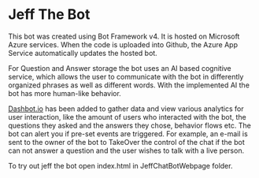 # Jeff The Bot
This bot was created using Bot Framework v4. It is hosted on Microsoft Azure services. When the code is uploaded into Github, the Azure App Service automatically updates the hosted bot.

For Question and Answer storage the bot uses an AI based cognitive service, which allows the user to communicate with the bot in differently organized phrases as well as different words. With the implemented AI the bot has more human-like behavior.

[Dashbot.io](https://www.dashbot.io/) has been added to gather data and view various analytics for user interaction, like the amount of users who interacted with the bot, the questions they asked and the answers they chose, behavior flows etc. The bot can alert you if pre-set events are triggered. For example, an e-mail is sent to the owner of the bot to TakeOver the control of the chat if the bot can not answer a question and the user wishes to talk with a live person.

To try out jeff the bot open index.html in JeffChatBotWebpage folder.

